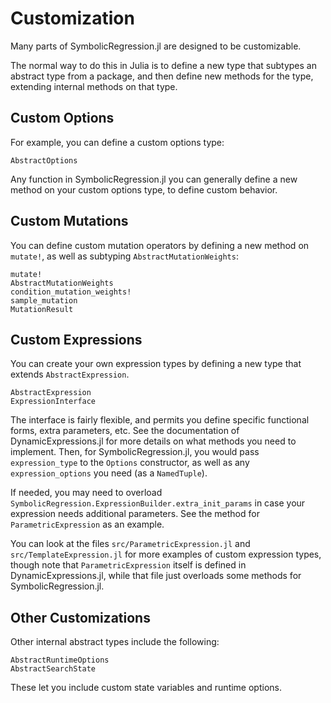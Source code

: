 # Customization

Many parts of SymbolicRegression.jl are designed to be customizable.

The normal way to do this in Julia is to define a new type that subtypes
an abstract type from a package, and then define new methods for the type,
extending internal methods on that type.

## Custom Options

For example, you can define a custom options type:

```@docs
AbstractOptions
```

Any function in SymbolicRegression.jl you can generally define a new method
on your custom options type, to define custom behavior.

## Custom Mutations

You can define custom mutation operators by defining a new method on
`mutate!`, as well as subtyping `AbstractMutationWeights`:

```@docs
mutate!
AbstractMutationWeights
condition_mutation_weights!
sample_mutation
MutationResult
```

## Custom Expressions

You can create your own expression types by defining a new type that extends `AbstractExpression`.

```@docs
AbstractExpression
ExpressionInterface
```

The interface is fairly flexible, and permits you define specific functional forms,
extra parameters, etc. See the documentation of DynamicExpressions.jl for more details on what
methods you need to implement. Then, for SymbolicRegression.jl, you would
pass `expression_type` to the `Options` constructor, as well as any
`expression_options` you need (as a `NamedTuple`).

If needed, you may need to overload `SymbolicRegression.ExpressionBuilder.extra_init_params` in
case your expression needs additional parameters. See the method for `ParametricExpression`
as an example.

You can look at the files `src/ParametricExpression.jl` and `src/TemplateExpression.jl`
for more examples of custom expression types, though note that `ParametricExpression` itself
is defined in DynamicExpressions.jl, while that file just overloads some methods for
SymbolicRegression.jl.

## Other Customizations

Other internal abstract types include the following:

```@docs
AbstractRuntimeOptions
AbstractSearchState
```

These let you include custom state variables and runtime options.
